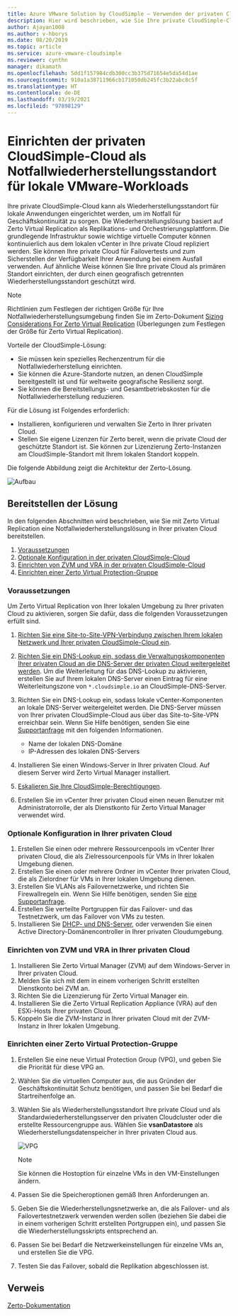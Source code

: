 ```yaml
---
title: Azure VMware Solution by CloudSimple – Verwenden der privaten Cloud als Notfallstandort für lokale Workloads
description: Hier wird beschrieben, wie Sie Ihre private CloudSimple-Cloud als Notfallwiederherstellungsstandort für lokale VMware-Workloads einrichten.
author: Ajayan1008
ms.author: v-hborys
ms.date: 08/20/2019
ms.topic: article
ms.service: azure-vmware-cloudsimple
ms.reviewer: cynthn
manager: dikamath
ms.openlocfilehash: 5dd1f157984cdb300cc3b375d71654e5da54d1ae
ms.sourcegitcommit: 910a1a38711966cb171050db245fc3b22abc8c5f
ms.translationtype: HT
ms.contentlocale: de-DE
ms.lasthandoff: 03/19/2021
ms.locfileid: "97898129"
---
```

# <a name="set-up-cloudsimple-private-cloud-as-a-disaster-recovery-site-for-on-premises-vmware-workloads"></a>Einrichten der privaten CloudSimple-Cloud als Notfallwiederherstellungsstandort für lokale VMware-Workloads

Ihre private CloudSimple-Cloud kann als Wiederherstellungsstandort für lokale Anwendungen eingerichtet werden, um im Notfall für Geschäftskontinuität zu sorgen. Die Wiederherstellungslösung basiert auf Zerto Virtual Replication als Replikations- und Orchestrierungsplattform. Die grundlegende Infrastruktur sowie wichtige virtuelle Computer können kontinuierlich aus dem lokalen vCenter in Ihre private Cloud repliziert werden. Sie können Ihre private Cloud für Failovertests und zum Sicherstellen der Verfügbarkeit Ihrer Anwendung bei einem Ausfall verwenden. Auf ähnliche Weise können Sie Ihre private Cloud als primären Standort einrichten, der durch einen geografisch getrennten Wiederherstellungsstandort geschützt wird.

> [!NOTE]
> Richtlinien zum Festlegen der richtigen Größe für Ihre Notfallwiederherstellungsumgebung finden Sie im Zerto-Dokument [Sizing Considerations For Zerto Virtual Replication](https://s3.amazonaws.com/zertodownload_docs/5.5U3/Zerto%20Virtual%20Replication%20Sizing.pdf) (Überlegungen zum Festlegen der Größe für Zerto Virtual Replication).

Vorteile der CloudSimple-Lösung:

* Sie müssen kein spezielles Rechenzentrum für die Notfallwiederherstellung einrichten.
* Sie können die Azure-Standorte nutzen, an denen CloudSimple bereitgestellt ist und für weltweite geografische Resilienz sorgt.
* Sie können die Bereitstellungs- und Gesamtbetriebskosten für die Notfallwiederherstellung reduzieren.

Für die Lösung ist Folgendes erforderlich:

* Installieren, konfigurieren und verwalten Sie Zerto in Ihrer privaten Cloud.
* Stellen Sie eigene Lizenzen für Zerto bereit, wenn die private Cloud der geschützte Standort ist. Sie können zur Lizenzierung Zerto-Instanzen am CloudSimple-Standort mit Ihrem lokalen Standort koppeln.

Die folgende Abbildung zeigt die Architektur der Zerto-Lösung.

![Aufbau](media/cloudsimple-zerto-architecture.png)

## <a name="how-to-deploy-the-solution"></a>Bereitstellen der Lösung

In den folgenden Abschnitten wird beschrieben, wie Sie mit Zerto Virtual Replication eine Notfallwiederherstellungslösung in Ihrer privaten Cloud bereitstellen.

1. [Voraussetzungen](#prerequisites)
2. [Optionale Konfiguration in der privaten CloudSimple-Cloud](#optional-configuration-on-your-private-cloud)
3. [Einrichten von ZVM und VRA in der privaten CloudSimple-Cloud](#set-up-zvm-and-vra-on-your-private-cloud)
4. [Einrichten einer Zerto Virtual Protection-Gruppe](#set-up-zerto-virtual-protection-group)

### <a name="prerequisites"></a>Voraussetzungen

Um Zerto Virtual Replication von Ihrer lokalen Umgebung zu Ihrer privaten Cloud zu aktivieren, sorgen Sie dafür, dass die folgenden Voraussetzungen erfüllt sind.

1. [Richten Sie eine Site-to-Site-VPN-Verbindung zwischen Ihrem lokalen Netzwerk und Ihrer privaten CloudSimple-Cloud ein](set-up-vpn.md).
2. [Richten Sie ein DNS-Lookup ein, sodass die Verwaltungskomponenten Ihrer privaten Cloud an die DNS-Server der privaten Cloud weitergeleitet werden](on-premises-dns-setup.md).  Um die Weiterleitung für das DNS-Lookup zu aktivieren, erstellen Sie auf Ihrem lokalen DNS-Server einen Eintrag für eine Weiterleitungszone von `*.cloudsimple.io` an CloudSimple-DNS-Server.
3. Richten Sie ein DNS-Lookup ein, sodass lokale vCenter-Komponenten an lokale DNS-Server weitergeleitet werden.  Die DNS-Server müssen von Ihrer privaten CloudSimple-Cloud aus über das Site-to-Site-VPN erreichbar sein. Wenn Sie Hilfe benötigen, senden Sie eine [Supportanfrage](https://portal.azure.com/#blade/Microsoft_Azure_Support/HelpAndSupportBlade/newsupportrequest) mit den folgenden Informationen.  

    * Name der lokalen DNS-Domäne
    * IP-Adressen des lokalen DNS-Servers

4. Installieren Sie einen Windows-Server in Ihrer privaten Cloud. Auf diesem Server wird Zerto Virtual Manager installiert.
5. [Eskalieren Sie Ihre CloudSimple-Berechtigungen](escalate-private-cloud-privileges.md).
6. Erstellen Sie im vCenter Ihrer privaten Cloud einen neuen Benutzer mit Administratorrolle, der als Dienstkonto für Zerto Virtual Manager verwendet wird.

### <a name="optional-configuration-on-your-private-cloud"></a>Optionale Konfiguration in Ihrer privaten Cloud

1. Erstellen Sie einen oder mehrere Ressourcenpools im vCenter Ihrer privaten Cloud, die als Zielressourcenpools für VMs in Ihrer lokalen Umgebung dienen.
2. Erstellen Sie einen oder mehrere Ordner im vCenter Ihrer privaten Cloud, die als Zielordner für VMs in Ihrer lokalen Umgebung dienen.
3. Erstellen Sie VLANs als Failovernetzwerke, und richten Sie Firewallregeln ein. Wenn Sie Hilfe benötigen, senden Sie [eine Supportanfrage](https://portal.azure.com/#blade/Microsoft_Azure_Support/HelpAndSupportBlade/newsupportrequest).
4. Erstellen Sie verteilte Portgruppen für das Failover- und das Testnetzwerk, um das Failover von VMs zu testen.
5. Installieren Sie [DHCP- und DNS-Server](dns-dhcp-setup.md), oder verwenden Sie einen Active Directory-Domänencontroller in Ihrer privaten Cloudumgebung.

### <a name="set-up-zvm-and-vra-on-your-private-cloud"></a>Einrichten von ZVM und VRA in Ihrer privaten Cloud

1. Installieren Sie Zerto Virtual Manager (ZVM) auf dem Windows-Server in Ihrer privaten Cloud.
2. Melden Sie sich mit dem in einem vorherigen Schritt erstellten Dienstkonto bei ZVM an.
3. Richten Sie die Lizenzierung für Zerto Virtual Manager ein.
4. Installieren Sie die Zerto Virtual Replication Appliance (VRA) auf den ESXi-Hosts Ihrer privaten Cloud.
5. Koppeln Sie die ZVM-Instanz in Ihrer privaten Cloud mit der ZVM-Instanz in Ihrer lokalen Umgebung.

### <a name="set-up-zerto-virtual-protection-group"></a>Einrichten einer Zerto Virtual Protection-Gruppe

1. Erstellen Sie eine neue Virtual Protection Group (VPG), und geben Sie die Priorität für diese VPG an.
2. Wählen Sie die virtuellen Computer aus, die aus Gründen der Geschäftskontinuität Schutz benötigen, und passen Sie bei Bedarf die Startreihenfolge an.
3. Wählen Sie als Wiederherstellungsstandort Ihre private Cloud und als Standardwiederherstellungsserver den privaten Cloudcluster oder die erstellte Ressourcengruppe aus. Wählen Sie **vsanDatastore** als Wiederherstellungsdatenspeicher in Ihrer privaten Cloud aus.

    ![VPG](media/cloudsimple-zerto-vpg.png)

    > [!NOTE]
    > Sie können die Hostoption für einzelne VMs in den VM-Einstellungen ändern.

4. Passen Sie die Speicheroptionen gemäß Ihren Anforderungen an.
5. Geben Sie die Wiederherstellungsnetzwerke an, die als Failover- und als Failovertestnetzwerk verwenden werden sollen (beziehen Sie dabei die in einem vorherigen Schritt erstellten Portgruppen ein), und passen Sie die Wiederherstellungsskripts entsprechend an.
6. Passen Sie bei Bedarf die Netzwerkeinstellungen für einzelne VMs an, und erstellen Sie die VPG.
7. Testen Sie das Failover, sobald die Replikation abgeschlossen ist.

## <a name="reference"></a>Verweis

[Zerto-Dokumentation](https://www.zerto.com/myzerto/technical-documentation/)

